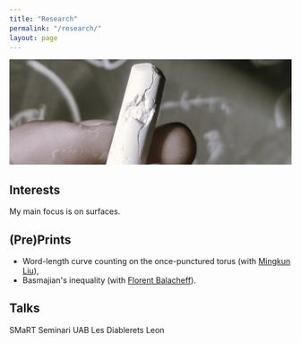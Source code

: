 ```yaml
---
title: "Research"
permalink: "/research/"
layout: page
---
```


![alt text](https://github.com/dfisac/dfisac.github.io/blob/master/touring.jpg?raw=true)

## Interests

My main focus is on surfaces.

## (Pre)Prints

 - Word-length curve counting on the once-punctured torus (with <a href="https://math.uni.lu/liu/"> Mingkun Liu</a>),
 - Basmajian's inequality (with <a href="https://mat.uab.cat/~fbalacheff/"> Florent Balacheff</a>).

## Talks
SMaRT
Seminari UAB
Les Diablerets
Leon
